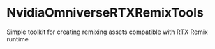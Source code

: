 # NvidiaOmniverseRTXRemixTools
Simple toolkit for creating remixing assets compatible with RTX Remix runtime
